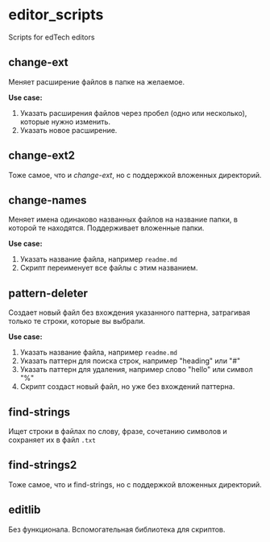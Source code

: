 # editor_scripts

Scripts for edTech editors

## change-ext
Меняет расширение файлов в папке на желаемое.

**Use case:**
1. Указать расширения файлов через пробел (одно или несколько), которые нужно изменить.
2. Указать новое расширение.



## change-ext2
Тоже самое, что и *change-ext*, но с поддержкой вложенных директорий.



## change-names
Меняет имена одинаково названных файлов на название папки, в которой те находятся. Поддерживает вложенные папки.

**Use case:**
1. Указать название файла, например `readme.md`
2. Скрипт переименует все файлы с этим названием.


## pattern-deleter
Создает новый файл без вхождения указанного паттерна, затрагивая только те строки, которые вы выбрали.

**Use case:**
1. Указать название файла, например `readme.md`
2. Указать паттерн для поиска строк, например "heading" или "#"
3. Указать паттерн для удаления, например слово "hello" или символ "%"
4. Скрипт создаст новый файл, но уже без вхождений паттерна.


## find-strings
Ищет строки в файлах по слову, фразе, сочетанию символов и сохраняет их в файл `.txt`



## find-strings2
Тоже самое, что и find-strings, но с поддержкой вложенных директорий.



## editlib
Без функционала. Вспомогательная библиотека для скриптов.
